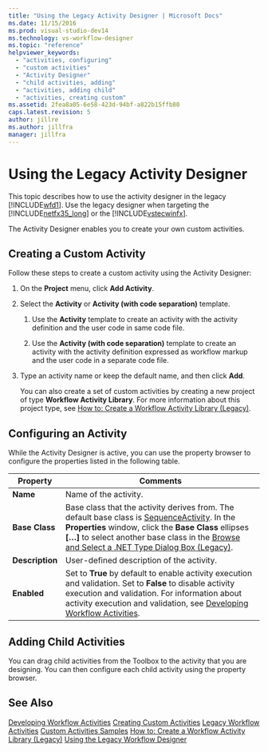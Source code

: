 ```yaml
---
title: "Using the Legacy Activity Designer | Microsoft Docs"
ms.date: 11/15/2016
ms.prod: visual-studio-dev14
ms.technology: vs-workflow-designer
ms.topic: "reference"
helpviewer_keywords:
  - "activities, configuring"
  - "custom activities"
  - "Activity Designer"
  - "child activities, adding"
  - "activities, adding child"
  - "activities, creating custom"
ms.assetid: 2fea8a05-6e58-423d-94bf-a822b15ffb80
caps.latest.revision: 5
author: jillre
ms.author: jillfra
manager: jillfra
---
```

# Using the Legacy Activity Designer
This topic describes how to use the activity designer in the legacy [!INCLUDE[wfd1](../includes/wfd1-md.md)]. Use the legacy designer when targeting the [!INCLUDE[netfx35_long](../includes/netfx35-long-md.md)] or the [!INCLUDE[vstecwinfx](../includes/vstecwinfx-md.md)].

 The Activity Designer enables you to create your own custom activities.

## Creating a Custom Activity
 Follow these steps to create a custom activity using the Activity Designer:

1. On the **Project** menu, click **Add Activity**.

2. Select the **Activity** or **Activity (with code separation)** template.

   1. Use the **Activity** template to create an activity with the activity definition and the user code in same code file.

   2. Use the **Activity (with code separation)** template to create an activity with the activity definition expressed as workflow markup and the user code in a separate code file.

3. Type an activity name or keep the default name, and then click **Add**.

   You can also create a set of custom activities by creating a new project of type **Workflow Activity Library**. For more information about this project type, see [How to: Create a Workflow Activity Library (Legacy)](../workflow-designer/how-to-create-a-workflow-activity-library-legacy.md).

## Configuring an Activity
 While the Activity Designer is active, you can use the property browser to configure the properties listed in the following table.

|Property|Comments|
|--------------|--------------|
|**Name**|Name of the activity.|
|**Base Class**|Base class that the activity derives from. The default base class is [SequenceActivity](http://go.microsoft.com/fwlink?LinkID=65020). In the **Properties** window, click the **Base Class** ellipses **[…]** to select another base class in the [Browse and Select a .NET Type Dialog Box (Legacy)](../workflow-designer/browse-and-select-a-dotnet-type-dialog-box-legacy.md).|
|**Description**|User-defined description of the activity.|
|**Enabled**|Set to **True** by default to enable activity execution and validation. Set to **False** to disable activity execution and validation. For information about activity execution and validation, see [Developing Workflow Activities](http://go.microsoft.com/fwlink?LinkID=65024).|

## Adding Child Activities
 You can drag child activities from the Toolbox to the activity that you are designing. You can then configure each child activity using the property browser.

## See Also
 [Developing Workflow Activities](http://go.microsoft.com/fwlink?LinkID=65024)
 [Creating Custom Activities](http://go.microsoft.com/fwlink?LinkID=65021)
 [Legacy Workflow Activities](../workflow-designer/legacy-workflow-activities.md)
 [Custom Activities Samples](http://go.microsoft.com/fwlink?LinkID=65022)
 [How to: Create a Workflow Activity Library (Legacy)](../workflow-designer/how-to-create-a-workflow-activity-library-legacy.md)
 [Using the Legacy Workflow Designer](../workflow-designer/using-the-legacy-workflow-designer.md)
